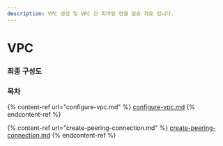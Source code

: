 ```yaml
---
description: VPC 생성 및 VPC 간 피어링 연결 실습 자료 입니다.
---
```


# VPC

### 최종 구성도



### 목차

{% content-ref url="configure-vpc.md" %}
[configure-vpc.md](configure-vpc.md)
{% endcontent-ref %}

{% content-ref url="create-peering-connection.md" %}
[create-peering-connection.md](create-peering-connection.md)
{% endcontent-ref %}
